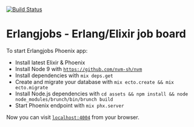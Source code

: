 [![Build Status](https://travis-ci.org/maratgaliev/erlangjobs.svg?branch=master)](https://travis-ci.org/maratgaliev/erlangjobs)

# Erlangjobs - Erlang/Elixir job board

To start Erlangjobs Phoenix app:

  * Install latest Elixir & Phoenix
  * Install Node 9 with [`https://github.com/nvm-sh/nvm`](https://github.com/nvm-sh/nvm)
  * Install dependencies with `mix deps.get`
  * Create and migrate your database with `mix ecto.create && mix ecto.migrate`
  * Install Node.js dependencies with `cd assets && npm install && node node_modules/brunch/bin/brunch build`
  * Start Phoenix endpoint with `mix phx.server`

Now you can visit [`localhost:4004`](http://localhost:4004) from your browser.

